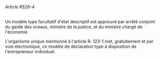 ###### Article R526-4

Un modèle type facultatif d'état descriptif est approuvé par arrêté conjoint du garde des sceaux, ministre de la justice, et du ministre chargé de l'économie.

L'organisme unique mentionné à l'article R. 123-1 met, gratuitement et par voie électronique, ce modèle de déclaration type à disposition de l'entrepreneur individuel.

